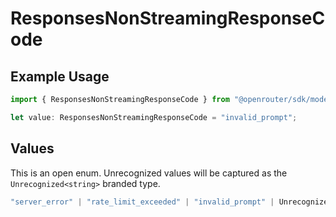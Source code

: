 # ResponsesNonStreamingResponseCode

## Example Usage

```typescript
import { ResponsesNonStreamingResponseCode } from "@openrouter/sdk/models";

let value: ResponsesNonStreamingResponseCode = "invalid_prompt";
```

## Values

This is an open enum. Unrecognized values will be captured as the `Unrecognized<string>` branded type.

```typescript
"server_error" | "rate_limit_exceeded" | "invalid_prompt" | Unrecognized<string>
```